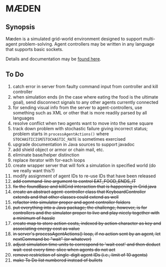 # M&AElig;DEN

## Synopsis

M&aelig;den is a simulated grid-world environment
designed to support multi-agent problem-solving.
Agent controllers may be written in any language 
that supports basic sockets.

Details and documentation may be 
[found here](http://www.westmont.edu/~iba/maeden/).

## To Do

1. catch error in server from faulty command input from controller and kill controller
1. when simulation ends 
(in the case where eating the food is the ultimate goal),
send disconnect signals to any other agents currently connected
1. for sending visual info from the server to agent-controllers,
use something such as XML or other that is more readily parsed by all languages
1. resolve conflict when two agents want to move into the same square
1. track down problem with stochastic failure giving incorrect status; 
problem starts in `processAgentActions()`
where `STOCHASTICISM`/`STOCHASTIC_RATE` is sometimes exercised
1. upgrade documentation in Java sources to support javadoc
1. add shield object or armor or chain mail, etc.
1. eliminate base/helper distinction
1. replace iterator with for-each loops
1. create wrapper server that will fork a simulation in specified world 
(do we really want this?)
1. modify assignment of agent IDs to re-use IDs that have been released
1. ~~add command-line argument to control EAT_FOOD_ENDS_IT~~
1. ~~fix the foundBase and killGrid interaction that is happening in Grid.java~~
1. ~~create an abstract agent-controller class that KeyboardController extends
and that other classes could extend as well~~
1. ~~refactor into simulator proper and agent controller folders~~
1. ~~put everything into a Java package; the challenge, however, is for controllers and
the simulator proper to live and play nicely together with a minimum of hassle~~
1. ~~create map to store action costs, indexed by action character as key and associating energy cost as value~~
1. ~~in server's processAgentActions() loop, if no action sent by an agent, let nextCommand be "wait" (or whatever)~~
1. ~~adjust simulation time units to correspond to 'wait cost'
and then deduct wait-cost every time-slice when agents do not act~~
1. ~~remove restriction of single-digit agent IDs (i.e., limit of 10 agents)~~
1. ~~make To Do list numbered instead of bullets~~
